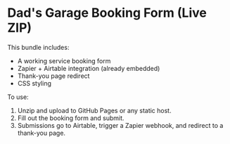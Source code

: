 
# Dad's Garage Booking Form (Live ZIP)

This bundle includes:

- A working service booking form
- Zapier + Airtable integration (already embedded)
- Thank-you page redirect
- CSS styling

To use:
1. Unzip and upload to GitHub Pages or any static host.
2. Fill out the booking form and submit.
3. Submissions go to Airtable, trigger a Zapier webhook, and redirect to a thank-you page.
